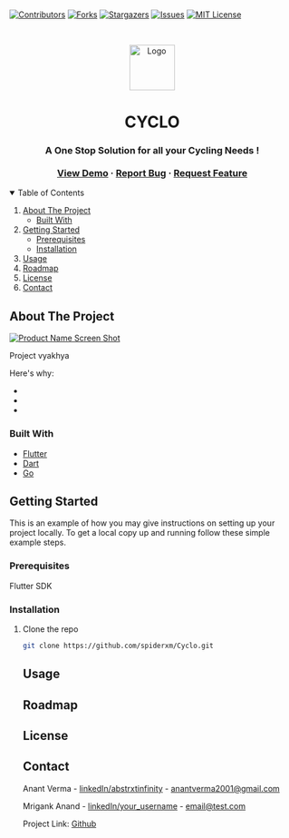 <br />

[![Contributors][contributors-shield]][contributors-url]
[![Forks][forks-shield]][forks-url]
[![Stargazers][stars-shield]][stars-url]
[![Issues][issues-shield]][issues-url]
[![MIT License][license-shield]][license-url]

[contributors-shield]: https://img.shields.io/github/contributors/othneildrew/Best-README-Template.svg?style=for-the-badge
[contributors-url]: https://github.com/othneildrew/Best-README-Template/graphs/contributors
[forks-shield]: https://img.shields.io/github/forks/othneildrew/Best-README-Template.svg?style=for-the-badge
[forks-url]: https://github.com/othneildrew/Best-README-Template/network/members
[stars-shield]: https://img.shields.io/github/stars/othneildrew/Best-README-Template.svg?style=for-the-badge
[stars-url]: https://github.com/othneildrew/Best-README-Template/stargazers
[issues-shield]: https://img.shields.io/github/issues/othneildrew/Best-README-Template.svg?style=for-the-badge
[issues-url]: https://github.com/othneildrew/Best-README-Template/issues
[license-shield]: https://img.shields.io/github/license/othneildrew/Best-README-Template.svg?style=for-the-badge
[license-url]: https://github.com/othneildrew/Best-README-Template/blob/master/LICENSE.txt
[linkedin-shield]: https://img.shields.io/badge/-LinkedIn-black.svg?style=for-the-badge&logo=linkedin&colorB=555
[linkedin-url]: https://linkedin.com/in/othneildrew
[product-screenshot]: images/screenshot.png

<!-- PROJECT LOGO -->
<br />
<p align="center">
  <a href="https://github.com/spiderxm/Cyclo">
    <img src="images/logo.png" alt="Logo" width="80" height="80">
  </a>

  <h1 align="center" style="text-transform:uppercase;">Cyclo</h1>
  <h3 align="center">
   A One Stop Solution for all your Cycling Needs !
    <br />
    <br />
    <a href="#">View Demo</a>
    ·
    <a href="#">Report Bug</a>
    ·
    <a href="#">Request Feature</a>
  </h3>
</p>

<!-- TABLE OF CONTENTS -->
<details open="open">
  <summary>Table of Contents</summary>
  <ol>
    <li>
      <a href="#about-the-project">About The Project</a>
      <ul>
        <li><a href="#built-with">Built With</a></li>
      </ul>
    </li>
    <li>
      <a href="#getting-started">Getting Started</a>
      <ul>
        <li><a href="#prerequisites">Prerequisites</a></li>
        <li><a href="#installation">Installation</a></li>
      </ul>
    </li>
    <li><a href="#usage">Usage</a></li>
    <li><a href="#roadmap">Roadmap</a></li>
    <li><a href="#license">License</a></li>
    <li><a href="#contact">Contact</a></li>
  </ol>
</details>

<!-- ABOUT THE PROJECT -->

## About The Project

[![Product Name Screen Shot][product-screenshot]](url)

Project vyakhya

Here's why:

-
-
-

### Built With

- [Flutter](#)
- [Dart](#)
- [Go](#)

<!-- GETTING STARTED -->

## Getting Started

This is an example of how you may give instructions on setting up your project locally.
To get a local copy up and running follow these simple example steps.

### Prerequisites

Flutter SDK

### Installation

1. Clone the repo
   ```sh
   git clone https://github.com/spiderxm/Cyclo.git
   ```
   <!-- 2. Install NPM packages
      ```sh
      npm install
      ```
2. Enter your API in `config.js`
   ````JS
   const API_KEY = 'ENTER YOUR API';
   ``` -->
   ````

<!-- USAGE EXAMPLES -->

## Usage

<!--
Use this space to show useful examples of how a project can be used. Additional screenshots, code examples and demos work well in this space. You may also link to more resources. -->

<!-- _For more examples, please refer to the [Documentation](https://example.com)_ -->

<!-- ROADMAP -->

## Roadmap

<!-- See the [open issues](https://github.com/othneildrew/Best-README-Template/issues) for a list of proposed features (and known issues). -->

<!-- LICENSE -->

## License

<!-- Distributed under the MIT License. See `LICENSE` for more information. -->

<!-- CONTACT -->

## Contact

Anant Verma - [linkedIn/abstrxtinfinity](https://www.linkedin.com/in/abstrxtinfinity) - anantverma2001@gmail.com

Mrigank Anand - [linkedIn/your_username](https://linkedin.com/in/your_username) - email@test.com

Project Link: [Github](https://github.com/spiderxm/Cyclo)

<!-- ACKNOWLEDGEMENTS -->

<!-- ## Acknowledgements

- [GitHub Emoji Cheat Sheet](https://www.webpagefx.com/tools/emoji-cheat-sheet)
- [Img Shields](https://shields.io)
- [Choose an Open Source License](https://choosealicense.com)
- [GitHub Pages](https://pages.github.com)
- [Animate.css](https://daneden.github.io/animate.css)
- [Loaders.css](https://connoratherton.com/loaders)
- [Slick Carousel](https://kenwheeler.github.io/slick)
- [Smooth Scroll](https://github.com/cferdinandi/smooth-scroll)
- [Sticky Kit](http://leafo.net/sticky-kit)
- [JVectorMap](http://jvectormap.com)
- [Font Awesome](https://fontawesome.com)

<!-- MARKDOWN LINKS & IMAGES -->
<!-- https://www.markdownguide.org/basic-syntax/#reference-style-links -->
